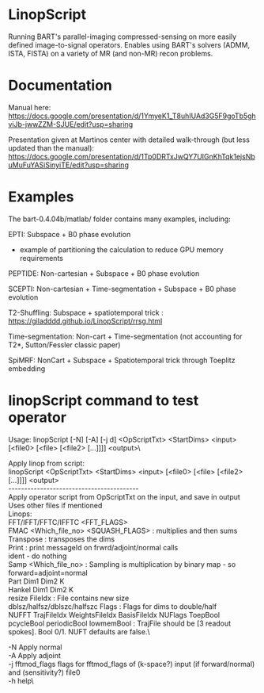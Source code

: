 # LinopScript

Running BART's parallel-imaging compressed-sensing on more easily defined image-to-signal operators. Enables using BART's solvers (ADMM, ISTA, FISTA) on a variety of MR (and non-MR) recon problems. 

# Documentation
Manual here:
https://docs.google.com/presentation/d/1YmyeK1_T8uhIUAd3G5F9goTb5ghviJb-jwwZZM-SJUE/edit?usp=sharing

Presentation given at Martinos center with detailed walk-through (but less updated than the manual): https://docs.google.com/presentation/d/1Tp0DRTxJwQY7UIGnKhTqk1ejsNbuMuFuYASiSinyiTE/edit?usp=sharing

# Examples
The bart-0.4.04b/matlab/ folder contains many examples, including: 

EPTI:
Subspace + B0 phase evolution
+ example of partitioning the calculation to reduce GPU memory requirements

PEPTIDE:
Non-cartesian + Subspace + B0 phase evolution

SCEPTI:
Non-cartesian + Time-segmentation + Subspace + B0 phase evolution

T2-Shuffling:
Subspace + spatiotemporal trick : https://giladddd.github.io/LinopScript/rrsg.html

Time-segmentation:
Non-cart + Time-segmentation (not accounting for T2*, Sutton/Fessler classic paper)
 
SpiMRF:
NonCart + Subspace + Spatiotemporal trick through Toeplitz embedding

# linopScript command to test operator
Usage: linopScript \[-N\] \[-A\] \[-j d\] \<OpScriptTxt\> \<StartDims\> \<input\> \[\<file0\> \[\<file\> \[\<file2\> \[...\]\]\]\] \<output\>\

Apply linop from script:\
linopScript \<OpScriptTxt\> \<StartDims\> \<input\> \[\<file0\> \[\<file\> \[\<file2\> \[...\]\]\]\] \<output\>\
-----------------------------------------\
Apply operator script from OpScriptTxt on the input, and save in output\
Uses other files if mentioned\
Linops:\
FFT/IFFT/FFTC/IFFTC <FFT_FLAGS>\
FMAC <Which_file_no> <SQUASH_FLAGS> : multiplies and then sums\
Transpose <dim1> <dim2> : transposes the dims\
Print <messageId> : print messageId on frwrd/adjoint/normal calls\
ident - do nothing\
Samp <Which_file_no> : Sampling is multiplication by binary map - so forward=adjoint=normal\
Part Dim1 Dim2 K\
Hankel Dim1 Dim2 K\
resize FileIdx : File contains new size\
dblsz/halfsz/dblszc/halfszc Flags : Flags for dims to double/half\
NUFFT TrajFileIdx WeightsFileIdx BasisFileIdx NUFlags ToepBool pcycleBool periodicBool lowmemBool : TrajFile should be [3 readout spokes]. Bool 0/1. NUFT defaults are false.\

-N		Apply normal\
-A		Apply adjoint\
-j fftmod_flags      	flags for fftmod_flags of (k-space?) input (if forward/normal) and (sensitivity?) file0\
-h		help\
